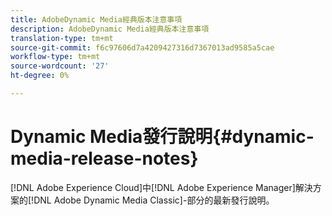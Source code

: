 ```yaml
---
title: AdobeDynamic Media經典版本注意事項
description: AdobeDynamic Media經典版本注意事項
translation-type: tm+mt
source-git-commit: f6c97606d7a4209427316d7367013ad9585a5cae
workflow-type: tm+mt
source-wordcount: '27'
ht-degree: 0%

---
```



# Dynamic Media發行說明{#dynamic-media-release-notes}

[!DNL Adobe Experience Cloud]中[!DNL Adobe Experience Manager]解決方案的[!DNL Adobe Dynamic Media Classic]-部分的最新發行說明。